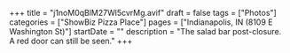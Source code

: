 +++
title = "j1noM0qBlM27Wl5cvrMg.avif"
draft = false
tags = ["Photos"]
categories = ["ShowBiz Pizza Place"]
pages = ["Indianapolis, IN (8109 E Washington St)"]
startDate = ""
description = "The salad bar post-closure. A red door can still be seen."
+++
